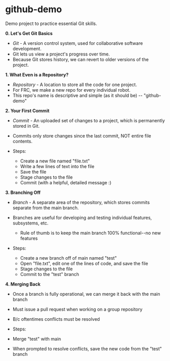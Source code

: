# github-demo
Demo project to practice essential Git skills.

**0. Let's Get Git Basics**
- *Git* - A version control system, used for collaborative software development.
- Git lets us view a project's progress over time.
- Because Git stores history, we can revert to older versions of the project.

**1. What Even is a Repository?**
- *Repository* - A location to store all the code for one project.
- For FRC, we make a new repo for every individual robot.
- This repo's name is descriptive and simple (as it should be) -- "github-demo"

**2. Your First Commit**
- *Commit* - An uploaded set of changes to a project, which is permanently stored in Git.
- Commits only store changes since the last commit, NOT entire file contents.

- Steps:
  - Create a new file named "file.txt"
  - Write a few lines of text into the file
  - Save the file
  - Stage changes to the file
  - Commit (with a helpful, detailed message :)
  
**3. Branching Off**
- *Branch* - A separate area of the repository, which stores commits separate from the main branch.
- Branches are useful for developing and testing individual features, subsystems, etc.
  - Rule of thumb is to keep the main branch 100% functional--no new features

- Steps:
  - Create a new branch off of main named "test"
  - Open "file.txt", edit one of the lines of code, and save the file
  - Stage changes to the file
  - Commit to the "test" branch
  
 **4. Merging Back**
 - Once a branch is fully operational, we can merge it back with the main branch
 - Must issue a pull request when working on a group repository
  - B/c oftentimes conflicts must be resolved
 
 - Steps:
  - Merge "test" with main
  - When prompted to resolve conflicts, save the new code from the "test" branch
